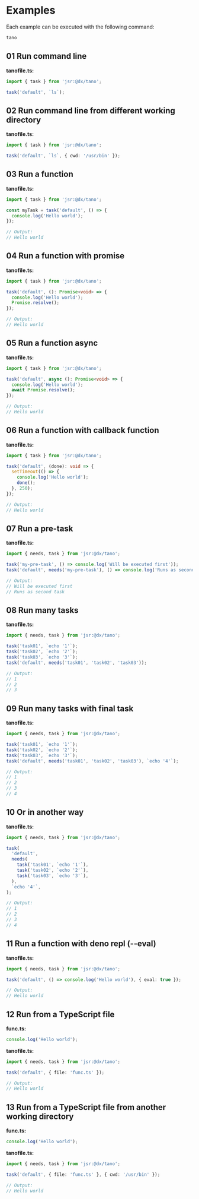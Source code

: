 # Examples

Each example can be executed with the following command:

```bash
tano
```

## 01 Run command line

**tanofile.ts:**

```ts
import { task } from 'jsr:@dx/tano';

task('default', `ls`);
```

## 02 Run command line from different working directory

**tanofile.ts:**

```ts
import { task } from 'jsr:@dx/tano';

task('default', `ls`, { cwd: '/usr/bin' });
```

## 03 Run a function

**tanofile.ts:**

```ts
import { task } from 'jsr:@dx/tano';

const myTask = task('default', () => {
  console.log('Hello world');
});

// Output:
// Hello world
```

## 04 Run a function with promise

**tanofile.ts:**

```ts
import { task } from 'jsr:@dx/tano';

task('default', (): Promise<void> => {
  console.log('Hello world');
  Promise.resolve();
});

// Output:
// Hello world
```

## 05 Run a function async

**tanofile.ts:**

```ts
import { task } from 'jsr:@dx/tano';

task('default', async (): Promise<void> => {
  console.log('Hello world');
  await Promise.resolve();
});

// Output:
// Hello world
```

## 06 Run a function with callback function

**tanofile.ts:**

```ts
import { task } from 'jsr:@dx/tano';

task('default', (done): void => {
  setTimeout(() => {
    console.log('Hello world');
    done();
  }, 250);
});

// Output:
// Hello world
```

## 07 Run a pre-task

**tanofile.ts:**

```ts
import { needs, task } from 'jsr:@dx/tano';

task('my-pre-task', () => console.log('Will be executed first'));
task('default', needs('my-pre-task'), () => console.log('Runs as second task'));

// Output:
// Will be executed first
// Runs as second task
```

## 08 Run many tasks

**tanofile.ts:**

```ts
import { needs, task } from 'jsr:@dx/tano';

task('task01', `echo '1'`);
task('task02', `echo '2'`);
task('task03', `echo '3'`);
task('default', needs('task01', 'task02', 'task03'));

// Output:
// 1
// 2
// 3
```

## 09 Run many tasks with final task

**tanofile.ts:**

```ts
import { needs, task } from 'jsr:@dx/tano';

task('task01', `echo '1'`);
task('task02', `echo '2'`);
task('task03', `echo '3'`);
task('default', needs('task01', 'task02', 'task03'), `echo '4'`);

// Output:
// 1
// 2
// 3
// 4
```

## 10 Or in another way

**tanofile.ts:**

```ts
import { needs, task } from 'jsr:@dx/tano';

task(
  'default',
  needs(
    task('task01', `echo '1'`),
    task('task02', `echo '2'`),
    task('task03', `echo '3'`),
  ),
  `echo '4'`,
);

// Output:
// 1
// 2
// 3
// 4
```

## 11 Run a function with deno repl (--eval)

**tanofile.ts:**

```ts
import { needs, task } from 'jsr:@dx/tano';

task('default', () => console.log('Hello world'), { eval: true });

// Output:
// Hello world
```

## 12 Run from a TypeScript file

**func.ts:**

```ts
console.log('Hello world');
```

**tanofile.ts:**

```ts
import { needs, task } from 'jsr:@dx/tano';

task('default', { file: 'func.ts' });

// Output:
// Hello world
```

## 13 Run from a TypeScript file from another working directory

**func.ts:**

```ts
console.log('Hello world');
```

**tanofile.ts:**

```ts
import { needs, task } from 'jsr:@dx/tano';

task('default', { file: 'func.ts' }, { cwd: '/usr/bin' });

// Output:
// Hello world
```
